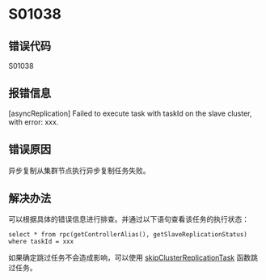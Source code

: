 # S01038

## 错误代码

S01038

## 报错信息

[asyncReplication] Failed to execute task with taskId <taskId> on the slave
cluster, with error: xxx.

## 错误原因

异步复制从集群节点执行异步复制任务失败。

## 解决办法

可以根据具体的错误信息进行排查。并通过以下语句查看该任务的执行状态：

```
select * from rpc(getControllerAlias(), getSlaveReplicationStatus) where taskId = xxx
```

如果确定跳过任务不会造成影响，可以使用 [skipClusterReplicationTask](../funcs/s/skipClusterReplicationTask.md) 函数跳过任务。

